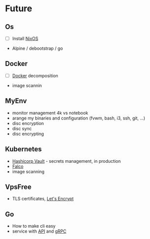 # Future

## Os

- [ ] Install [NixOS](https://nixos.org/)
- Alpine / debootstrap / go

## Docker

- [ ] [Docker](https://www.docker.com/) decomposition
- image scannin
## MyEnv

- monitor management 4k vs notebook
- arange my binaries and configuration (fvwm, bash, i3, ssh, git, ...)
- disc encryption
- disc sync
- disc encrypting

## Kubernetes

- [Hashicorp Vault](https://www.vaultproject.io/) - secrets management, in production
- [Falco](https://falco.org/about/faq/)
- image scanning

## VpsFree

- TLS certificates, [Let's Encrypt](https://letsencrypt.org/)

## Go

- How to make cli easy
- service with [API](https://golang.org/pkg/net/http/) and [gRPC](https://grpc.io/)
